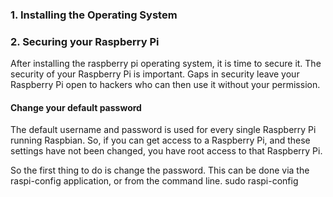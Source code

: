 ### 1. Installing the Operating System
### 2. Securing your Raspberry Pi
After installing the raspberry pi operating system, it is time to secure it. The security of your Raspberry Pi is important. Gaps in security leave your Raspberry Pi open to hackers who can then use it without your permission.

#### Change your default password
The default username and password is used for every single Raspberry Pi running Raspbian. So, if you can get access to a Raspberry Pi, and these settings have not been changed, you have root access to that Raspberry Pi.

So the first thing to do is change the password. This can be done via the raspi-config application, or from the command line.
    sudo raspi-config

